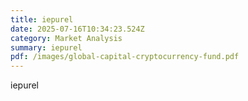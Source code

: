```yaml
---
title: iepurel
date: 2025-07-16T10:34:23.524Z
category: Market Analysis
summary: iepurel
pdf: /images/global-capital-cryptocurrency-fund.pdf
---
```

i﻿epurel